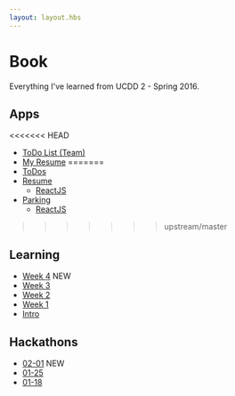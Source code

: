 ```yaml
---
layout: layout.hbs
---
```


# Book

Everything I've learned from UCDD 2 - Spring 2016.

## Apps
<<<<<<< HEAD
* [ToDo List (Team)](https://todofirebaseteamkeymasters.firebaseapp.com/apps/todos/)
* [My Resume](apps/resume/)
=======
* [ToDos](apps/todos/)
* [Resume](apps/resume/)
  * [ReactJS](apps/resume/react)
* [Parking](apps/parking/)
  * [ReactJS](apps/parking/react)
>>>>>>> upstream/master

## Learning
* [Week 4](learning/week4) <span class="chip red">NEW</span>
* [Week 3](learning/week3)
* [Week 2](learning/week2)
* [Week 1](learning/week1)
* [Intro](learning/intro)

## Hackathons
* [02-01](hackathons/02-01) <span class="chip red">NEW</span>
* [01-25](hackathons/01-25)
* [01-18](hackathons/01-18)
